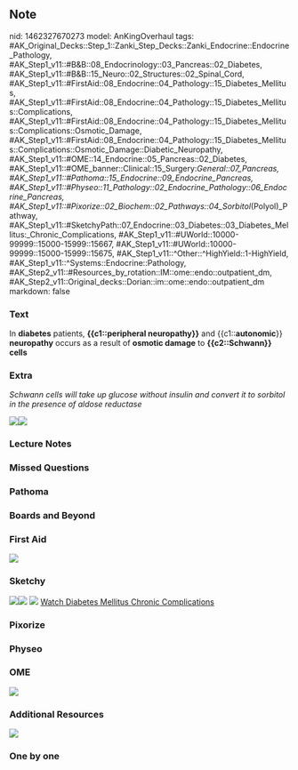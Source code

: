 ## Note
nid: 1462327670273
model: AnKingOverhaul
tags: #AK_Original_Decks::Step_1::Zanki_Step_Decks::Zanki_Endocrine::Endocrine_Pathology, #AK_Step1_v11::#B&B::08_Endocrinology::03_Pancreas::02_Diabetes, #AK_Step1_v11::#B&B::15_Neuro::02_Structures::02_Spinal_Cord, #AK_Step1_v11::#FirstAid::08_Endocrine::04_Pathology::15_Diabetes_Mellitus, #AK_Step1_v11::#FirstAid::08_Endocrine::04_Pathology::15_Diabetes_Mellitus::Complications, #AK_Step1_v11::#FirstAid::08_Endocrine::04_Pathology::15_Diabetes_Mellitus::Complications::Osmotic_Damage, #AK_Step1_v11::#FirstAid::08_Endocrine::04_Pathology::15_Diabetes_Mellitus::Complications::Osmotic_Damage::Diabetic_Neuropathy, #AK_Step1_v11::#OME::14_Endocrine::05_Pancreas::02_Diabetes, #AK_Step1_v11::#OME_banner::Clinical::15_Surgery:_General::07_Pancreas, #AK_Step1_v11::#Pathoma::15_Endocrine::09_Endocrine_Pancreas, #AK_Step1_v11::#Physeo::11_Pathology::02_Endocrine_Pathology::06_Endocrine_Pancreas, #AK_Step1_v11::#Pixorize::02_Biochem::02_Pathways::04_Sorbitol_(Polyol)_Pathway, #AK_Step1_v11::#SketchyPath::07_Endocrine::03_Diabetes::03_Diabetes_Mellitus:_Chronic_Complications, #AK_Step1_v11::#UWorld::10000-99999::15000-15999::15667, #AK_Step1_v11::#UWorld::10000-99999::15000-15999::15675, #AK_Step1_v11::^Other::^HighYield::1-HighYield, #AK_Step1_v11::^Systems::Endocrine::Pathology, #AK_Step2_v11::#Resources_by_rotation::IM::ome::endo::outpatient_dm, #AK_Step2_v11::Original_decks::Dorian::im::ome::endo::outpatient_dm
markdown: false

### Text
<div>
  In <b>diabetes</b> patients, <b>{{c1::peripheral neuropathy}}</b>
  and {{c1::<b>autonomic</b>}} <b>neuropathy</b> occurs as a result
  of <b>osmotic damage</b> to <b>{{c2::Schwann}} cells</b>
</div>

### Extra
<i>Schwann cells will take up glucose without insulin and convert
it to sorbitol in the presence of aldose reductase</i>
<div>
  <i><img src="paste-8131841970143233.jpg" class=
  "resizer"><img src="paste-793830215385089.jpg" class=
  "resizer"></i>
</div>

### Lecture Notes


### Missed Questions


### Pathoma


### Boards and Beyond


### First Aid
<img src="tmpxyvjzu.png">

### Sketchy
<img src="Screen%20Shot%202020-03-16%20at%203.23.59%20PM.JPG"
class="resizer"><img src=
"Screen%20Shot%202020-03-16%20at%203.23.54%20PM.JPG" class=
"resizer"> <img src="tmpEA81g7_1566160514431.png" class="resizer">
<a href=
"https://dashboard.sketchy.com/study/medical/courses/medical-pathophysiology/units/medical-pathophysiology-endocrine/videos/medical-pathophysiology-endocrine-diabetes-diabetes-mellitus-chronic-complications?utm_source=anki&utm_medium=partnership&utm_campaign=february_update&utm_content=medical">
Watch Diabetes Mellitus Chronic Complications</a>

### Pixorize


### Physeo


### OME
<div class="ome-widget">
  <a href=
  "https://onlinemeded.org/spa/surgery-general/pancreas/acquire?ref=anki">
  <img src="_OME_AnkiFlashcards_Lesson_6.png"></a>
</div>

### Additional Resources
<img src="paste-a4abf6d0e67929416ba92e519d005f7728b8c271.png">

### One by one

